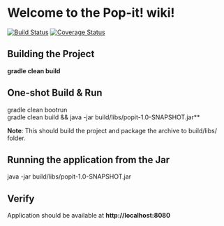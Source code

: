 
# Welcome to the Pop-it! wiki!


[![Build Status][1]][2]
[![Coverage Status][3]][4]

## Building the Project
**gradle clean build**

## One-shot Build & Run
gradle clean bootrun  
gradle clean build && java -jar build/libs/popit-1.0-SNAPSHOT.jar**

**Note**: This should build the project and package the archive to build/libs/ folder.
## Running the application from the Jar
java -jar build/libs/popit-1.0-SNAPSHOT.jar

## Verify
Application should be available at **http://localhost:8080**


[1]: https://secure.travis-ci.org/SwaroopG/popit.png
[2]: http://www.travis-ci.org/SwaroopG/popit

[3]: https://coveralls.io/repos/SwaroopG/popit/badge.svg
[4]: https://coveralls.io/r/SwaroopG/popit
